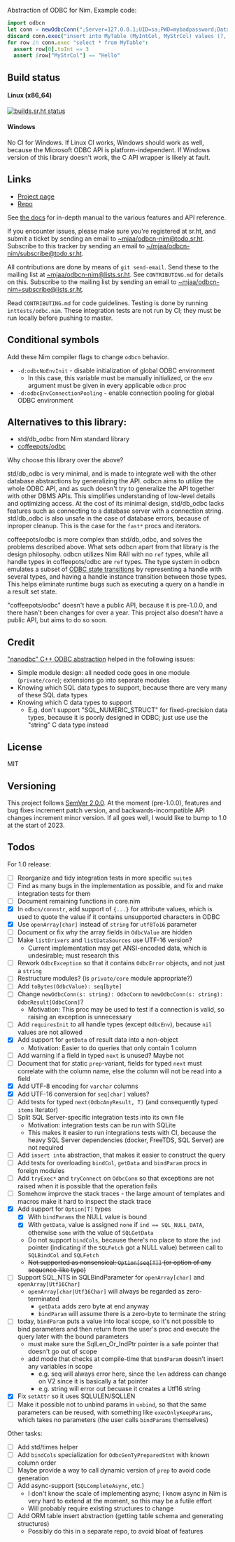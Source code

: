 Abstraction of ODBC for Nim. Example code:

```nim
import odbcn
let conn = newOdbcConn(";Server=127.0.0.1;UID=sa;PWD=mybadpassword;Database=testing")
discard conn.exec("insert into MyTable (MyIntCol, MyStrCol) values (?, ?)", 3, "Hello")
for row in conn.exec "select * from MyTable":
  assert row[0].toInt == 3
  assert $row["MyStrCol"] == "Hello"
```

## Build status

#### Linux (x86_64)

[![builds.sr.ht status](https://builds.sr.ht/~mjaa/odbcn-nim/commits/master/.build.yml.svg)](https://builds.sr.ht/~mjaa/odbcn-nim/commits/master/.build.yml?)

#### Windows

No CI for Windows. If Linux CI works, Windows should work as well, because the
Microsoft ODBC API is platform-independent. If Windows version of this library
doesn't work, the C API wrapper is likely at fault.

## Links

* [Project page](https://sr.ht/~mjaa/odbcn-nim/)
* [Repo](https://git.sr.ht/~mjaa/odbcn-nim)

See [the docs](https://mjaa.srht.site/odbcn-nim/odbcn.html) for in-depth manual
to the various features and API reference.

If you encounter issues, please make sure you're registered at sr.ht, and
submit a ticket by sending an email to
[~mjaa/odbcn-nim@todo.sr.ht](mailto:~/mjaa/odbcn-nim@todo.sr.ht). Subscribe to
this tracker by sending an email to
[~/mjaa/odbcn-nim/subscribe@todo.sr.ht](mailto:~/mjaa/odbcn-nim/subscribe@todo.sr.ht).

All contributions are done by means of `git send-email`. Send these to the
mailing list at
[~mjaa/odbcn-nim@lists.sr.ht](mailto:~mjaa/odbcn-nim@lists.sr.ht). See
`CONTRIBUTING.md` for details on this. Subscribe to the mailing list by sending
an email to
[~mjaa/odbcn-nim+subscribe@lists.sr.ht](mailto:~mjaa/odbcn-nim+subscribe@lists.sr.ht).

Read `CONTRIBUTING.md` for code guidelines. Testing is done by running
`inttests/odbc.nim`. These integration tests are not run by CI; they must be
run locally before pushing to master.

## Conditional symbols

Add these Nim compiler flags to change `odbcn` behavior.

* `-d:odbcNoEnvInit` - disable initialization of global ODBC environment
  * In this case, this variable must be manually initialized, or the `env`
    argument must be given in every applicable `odbcn` proc
* `-d:odbcEnvConnectionPooling` - enable connection pooling for global ODBC
  environment

## Alternatives to this library:

* std/db_odbc from Nim standard library
* [coffeepots/odbc](https://github.com/coffeepots/odbc)

Why choose this library over the above?

std/db_odbc is very minimal, and is made to integrate well with the other
database abstractions by generalizing the API. odbcn aims to utilize the whole
ODBC API, and as such doesn't try to generalize the API together with other
DBMS APIs. This simplifies understanding of low-level details and optimizing
access. At the cost of its minimal design, std/db_odbc lacks features such as
connecting to a database server with a connection string. std/db_odbc is also
unsafe in the case of database errors, because of inproper cleanup. This is the
case for the `fast*` procs and iterators.

coffeepots/odbc is more complex than std/db_odbc, and solves the problems
described above. What sets odbcn apart from that library is the design
philosophy. odbcn utilizes Nim RAII with no `ref` types, while all handle types
in coffeepots/odbc are `ref` types. The type system in odbcn emulates a subset
of [ODBC state transitions][1] by representing a handle with several types, and
having a handle instance transition between those types. This helps eliminate
runtime bugs such as executing a query on a handle in a result set state.

"coffeepots/odbc" doesn't have a public API, because it is pre-1.0.0, and there
hasn't been changes for over a year. This project also doesn't have a public
API, but aims to do so soon.

[1]: https://docs.microsoft.com/en-us/sql/odbc/reference/appendixes/appendix-b-odbc-state-transition-tables?view=sql-server-ver15

## Credit

["nanodbc" C++ ODBC abstraction](https://github.com/nanodbc/nanodbc/) helped in
the following issues:

* Simple module design: all needed code goes in one module (`private/core`);
  extensions go into separate modules
* Knowing which SQL data types to support, because there are very many of these
  SQL data types
* Knowing which C data types to support
  * E.g. don't support "SQL_NUMERIC_STRUCT" for fixed-precision data
    types, because it is poorly designed in ODBC; just use use the
    "string" C data type instead

## License

MIT

## Versioning

This project follows [SemVer 2.0.0](https://semver.org/spec/v2.0.0.html). At
the moment (pre-1.0.0), features and bug fixes increment patch version, and
backwards-incompatible API changes increment minor version. If all goes well, I
would like to bump to 1.0 at the start of 2023.

## Todos

For 1.0 release:

* [ ] Reorganize and tidy integration tests in more specific `suite`s
* [ ] Find as many bugs in the implementation as possible, and fix and make
  integration tests for them
* [ ] Document remaining functions in core.nim
* [x] In `odbcn/connstr`, add support of `{...}` for attribute values, which is
  used to quote the value if it contains unsupported characters in ODBC
* [x] Use `openArray[char]` instead of `string` for `utf8To16` parameter
* [ ] Document or fix why the array fields in `OdbcValue` are hidden
* [ ] Make `listDrivers` and `listDataSources` use UTF-16 version?
  * Current implementation may get ANSI-encoded data, which is undesirable;
    must research this
* [ ] Rework `OdbcException` so that it contains `OdbcError` objects, and not
  just a `string`
* [ ] Restructure modules? (is `private/core` module appropriate?)
* [ ] Add `toBytes(OdbcValue): seq[byte]`
* [ ] Change `newOdbcConn(s: string): OdbcConn` to `newOdbcConn(s: string):
  OdbcResult[OdbcConn]`?
  * Motivation: This proc may be used to test if a connection is valid, so
    raising an exception is unnecessary
* [ ] Add `requiresInit` to all handle types (except `OdbcEnv`), because `nil`
  values are not allowed
* [x] Add support for `getData` of result data into a non-object
  * Motivation: Easier to do queries that only contain 1 column
* [ ] Add warning if a field in typed `next` is unused? Maybe not
* [ ] Document that for static `prep`-variant, fields for typed `next` must
  correlate with the column name, else the column will not be read into a field
* [x] Add UTF-8 encoding for `varchar` columns
* [x] Add UTF-16 conversion for `seq[char]` values?
* [ ] Add tests for typed `next(OdbcAnyResult, T)` (and consequently typed
  `items` iterator)
* [ ] Split SQL Server-specific integration tests into its own file
  * Motivation: integration tests can be run with SQLite
  * This makes it easier to run integrations tests with CI, because the
    heavy SQL Server dependencies (docker, FreeTDS, SQL Server) are not
    required
* [ ] Add `insert into` abstraction, that makes it easier to construct the
  query
* [ ] Add tests for overloading `bindCol`, `getData` and `bindParam` procs in
  foreign modules
* [ ] Add `tryExec*` and `tryConnect` on `OdbcConn` so that exceptions are not
  raised when it is possible that the operation fails
* [ ] Somehow improve the stack traces - the large amount of templates and
  macros make it hard to inspect the stack trace
* [x] Add support for `Option[T]` types
  * [x] With `bindParams` the NULL value is bound
  * [x] With `getData`, value is assigned `none` if `ind == SQL_NULL_DATA`,
    otherwise `some` with the value of `SQLGetData`
  * Do not support `bindCols`, because there's no place to store the `ind`
    pointer (indicating if the `SQLFetch` got a NULL value) between call to
    `SQLBindCol` and `SQLFetch`
  * ~~Not supported as nonsensical: `Option[seq[T]]` (or option of any
    sequence-like type)~~
* [ ] Support SQL_NTS in SQLBindParameter for `openArray[char]` and
    `openArray[Utf16Char]`
  * `openArray[char|Utf16Char]` will always be regarded as zero-terminated
    * `getData` adds zero byte at end anyway
    * `bindParam` will assume there is a zero-byte to terminate the string
* [ ] today, `bindParam` puts a value into local scope, so it's not possible to
  bind parameters and then return from the user's proc and execute the query
  later with the bound parameters
  * must make sure the SqlLen_Or_IndPtr pointer is a safe pointer that doesn't
  go out of scope
  * add mode that checks at compile-time that `bindParam` doesn't insert any
  variables in scope
    * e.g. seq will always error here, since the `len`
    address can change on V2 since it is basically a fat pointer
    * e.g. string will error out becuase it creates a Utf16 string
* [X] Fix `setAttr` so it uses SQLULEN/SQLLEN
* [ ] Make it possible not to unbind params in `unbind`, so that the same
  parameters can be reused, with something like `execOnlyKeepParams`, which
  takes no parameters (the user calls `bindParams` themselves)

Other tasks:

* [ ] Add std/times helper
* [ ] Add `bindCols` specialization for `OdbcGenTyPreparedStmt` with known
  column order
* [ ] Maybe provide a way to call dynamic version of `prep` to
  avoid code generation
* [ ] Add async-support (`SQLCompleteAsync`, etc.)
  * I don't know the scale of implementing async; I know async in Nim is very
    hard to extend at the moment, so this may be a futile effort
  * Will probably require existing structures to change
* [ ] Add ORM table insert abstraction (getting table schema and generating
  structures)
  * Possibly do this in a separate repo, to avoid bloat of features
